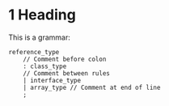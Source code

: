 ﻿# 1 Heading

This is a grammar:

```ANTLR
reference_type
    // Comment before colon
    : class_type
    // Comment between rules
    | interface_type
    | array_type // Comment at end of line
    ;
```